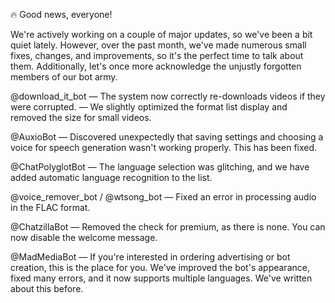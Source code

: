 🔥 Good news, everyone!

We're actively working on a couple of major updates, so we've been a bit quiet lately. However, over the past month, we've made numerous small fixes, changes, and improvements, so it's the perfect time to talk about them. Additionally, let's once more acknowledge the unjustly forgotten members of our bot army.

@download_it_bot
— The system now correctly re-downloads videos if they were corrupted.
— We slightly optimized the format list display and removed the size for small videos.

@AuxioBot
— Discovered unexpectedly that saving settings and choosing a voice for speech generation wasn't working properly. This has been fixed.

@ChatPolyglotBot
— The language selection was glitching, and we have added automatic language recognition to the list.

@voice_remover_bot / @wtsong_bot
— Fixed an error in processing audio in the FLAC format.

@ChatzillaBot
— Removed the check for premium, as there is none. You can now disable the welcome message.

@MadMediaBot
— If you're interested in ordering advertising or bot creation, this is the place for you. We've improved the bot's appearance, fixed many errors, and it now supports multiple languages. We've written about this before.
